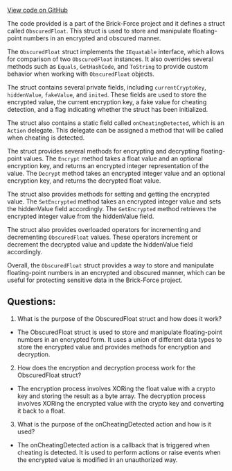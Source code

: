 [View code on GitHub](https://github.com/TieHaxJan/Brick-Force/Assembly-CSharp\CodeStage.AntiCheat.ObscuredTypes\ObscuredFloat.cs)

The code provided is a part of the Brick-Force project and it defines a struct called `ObscuredFloat`. This struct is used to store and manipulate floating-point numbers in an encrypted and obscured manner. 

The `ObscuredFloat` struct implements the `IEquatable` interface, which allows for comparison of two `ObscuredFloat` instances. It also overrides several methods such as `Equals`, `GetHashCode`, and `ToString` to provide custom behavior when working with `ObscuredFloat` objects.

The struct contains several private fields, including `currentCryptoKey`, `hiddenValue`, `fakeValue`, and `inited`. These fields are used to store the encrypted value, the current encryption key, a fake value for cheating detection, and a flag indicating whether the struct has been initialized.

The struct also contains a static field called `onCheatingDetected`, which is an `Action` delegate. This delegate can be assigned a method that will be called when cheating is detected. 

The struct provides several methods for encrypting and decrypting floating-point values. The `Encrypt` method takes a float value and an optional encryption key, and returns an encrypted integer representation of the value. The `Decrypt` method takes an encrypted integer value and an optional encryption key, and returns the decrypted float value.

The struct also provides methods for setting and getting the encrypted value. The `SetEncrypted` method takes an encrypted integer value and sets the hiddenValue field accordingly. The `GetEncrypted` method retrieves the encrypted integer value from the hiddenValue field.

The struct also provides overloaded operators for incrementing and decrementing `ObscuredFloat` values. These operators increment or decrement the decrypted value and update the hiddenValue field accordingly.

Overall, the `ObscuredFloat` struct provides a way to store and manipulate floating-point numbers in an encrypted and obscured manner, which can be useful for protecting sensitive data in the Brick-Force project.
## Questions: 
 1. What is the purpose of the ObscuredFloat struct and how does it work?
- The ObscuredFloat struct is used to store and manipulate floating-point numbers in an encrypted form. It uses a union of different data types to store the encrypted value and provides methods for encryption and decryption.

2. How does the encryption and decryption process work for the ObscuredFloat struct?
- The encryption process involves XORing the float value with a crypto key and storing the result as a byte array. The decryption process involves XORing the encrypted value with the crypto key and converting it back to a float.

3. What is the purpose of the onCheatingDetected action and how is it used?
- The onCheatingDetected action is a callback that is triggered when cheating is detected. It is used to perform actions or raise events when the encrypted value is modified in an unauthorized way.
